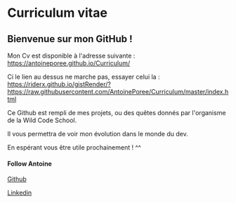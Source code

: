 # Curriculum vitae

## Bienvenue sur mon GitHub !

Mon Cv est disponible à l'adresse suivante : https://antoineporee.github.io/Curriculum/

Ci le lien au dessus ne marche pas, essayer celui la : https://riderx.github.io/gistRender/?https://raw.githubusercontent.com/AntoinePoree/Curriculum/master/index.html


Ce Github est rempli de mes projets, ou des quêtes donnés par l'organisme de la Wild Code School.

Il vous permettra de voir mon évolution dans le monde du dev.



En espérant vous être utile prochainement !  ^^

#### Follow Antoine

[Github](https://github.com/AntoinePoree)

[Linkedin](https://www.linkedin.com/in/antoine-porée)
